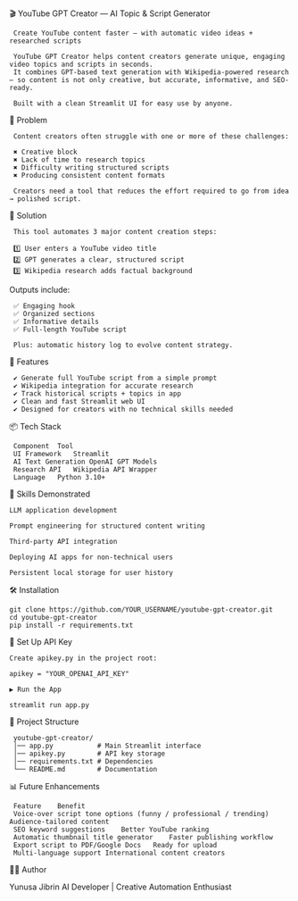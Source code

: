 🎬 YouTube GPT Creator — AI Topic & Script Generator

     Create YouTube content faster — with automatic video ideas + researched scripts
     
     YouTube GPT Creator helps content creators generate unique, engaging video topics and scripts in seconds.
     It combines GPT-based text generation with Wikipedia-powered research — so content is not only creative, but accurate, informative, and SEO-ready.
     
     Built with a clean Streamlit UI for easy use by anyone.

🔹 Problem

     Content creators often struggle with one or more of these challenges:
     
     ✖ Creative block
     ✖ Lack of time to research topics
     ✖ Difficulty writing structured scripts
     ✖ Producing consistent content formats

     Creators need a tool that reduces the effort required to go from idea → polished script.

🔹 Solution

     This tool automates 3 major content creation steps:
     
     1️⃣ User enters a YouTube video title
     2️⃣ GPT generates a clear, structured script
     3️⃣ Wikipedia research adds factual background

Outputs include:

     ✅ Engaging hook
     ✅ Organized sections
     ✅ Informative details
     ✅ Full-length YouTube script

     Plus: automatic history log to evolve content strategy.

🚀 Features

     ✔ Generate full YouTube script from a simple prompt
     ✔ Wikipedia integration for accurate research
     ✔ Track historical scripts + topics in app
     ✔ Clean and fast Streamlit web UI
     ✔ Designed for creators with no technical skills needed

📦 Tech Stack

     Component	Tool
     UI Framework	Streamlit
     AI Text Generation	OpenAI GPT Models
     Research API	Wikipedia API Wrapper
     Language	Python 3.10+
     
🧠 Skills Demonstrated

    LLM application development

    Prompt engineering for structured content writing
    
    Third-party API integration
    
    Deploying AI apps for non-technical users
    
    Persistent local storage for user history

🛠️ Installation
    
    git clone https://github.com/YOUR_USERNAME/youtube-gpt-creator.git
    cd youtube-gpt-creator
    pip install -r requirements.txt

🔑 Set Up API Key

    Create apikey.py in the project root:
    
    apikey = "YOUR_OPENAI_API_KEY"

    ▶ Run the App

    streamlit run app.py

📂 Project Structure

     youtube-gpt-creator/
     │── app.py           # Main Streamlit interface
     │── apikey.py        # API key storage
     │── requirements.txt # Dependencies
     └── README.md        # Documentation

📊 Future Enhancements

     Feature	Benefit
     Voice-over script tone options (funny / professional / trending)	Audience-tailored content
     SEO keyword suggestions	Better YouTube ranking
     Automatic thumbnail title generator	Faster publishing workflow
     Export script to PDF/Google Docs	Ready for upload
     Multi-language support	International content creators
👨‍💻 Author

Yunusa Jibrin
AI Developer | Creative Automation Enthusiast
